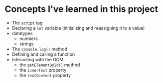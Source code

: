 # Concepts I've learned in this project

- The `script` tag
- Declaring a `let` variable (initializing and reassigning it to a value)
- datatypes
  - numbers
  - strings
- The `console.log()` method
- Defining and calling a function
- Interacting with the DOM
  - the `getElementById()` method
  - the `innerText` property
  - the `textContent` property
